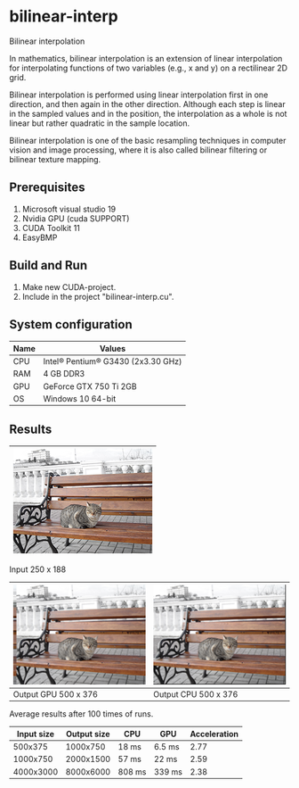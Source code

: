 # bilinear-interp
Bilinear interpolation 

In mathematics, bilinear interpolation is an extension of linear interpolation for interpolating functions of two variables (e.g., x and y) on a rectilinear 2D grid.

Bilinear interpolation is performed using linear interpolation first in one direction, and then again in the other direction. Although each step is linear in the sampled values and in the position, the interpolation as a whole is not linear but rather quadratic in the sample location.

Bilinear interpolation is one of the basic resampling techniques in computer vision and image processing, where it is also called bilinear filtering or bilinear texture mapping.

## Prerequisites
1. Microsoft visual studio 19
2. Nvidia GPU (cuda SUPPORT)
3. CUDA Toolkit 11
4. EasyBMP
## Build and Run
1. Make new CUDA-project.
2. Include in the project "bilinear-interp.cu".
## System configuration
| Name  | Values  |
|-------|---------|
| CPU  | Intel® Pentium® G3430 (2x3.30 GHz) |
| RAM  | 4 GB DDR3 |
| GPU  | GeForce GTX 750 Ti 2GB |
| OS   | Windows 10 64-bit  |
## Results
<img src="https://github.com/ultimofuego/bilinear-interp/blob/master/cat250x188.bmp" /> |
------------ |
Input 250 x 188

<img src="https://github.com/ultimofuego/bilinear-interp/blob/master/CatGPUout.bmp" /> | <img src="https://github.com/ultimofuego/bilinear-interp/blob/master/CatCPUout.bmp" />
------------ | ------------- 
Output GPU 500 x 376 | Output CPU 500 x 376

Average results after 100 times of runs.

|    Input size  |   Output size |          CPU        |         GPU       | Acceleration |
|-------------|-|--------------------|-------------------|--------------|
| 500x375   | 1000x750 |18 ms               | 6.5 ms            |    2.77      |
| 1000x750   | 2000x1500 |57 ms               | 22 ms            |    2.59      |
| 4000x3000   | 8000x6000 |808 ms              | 339 ms             |    2.38      |
